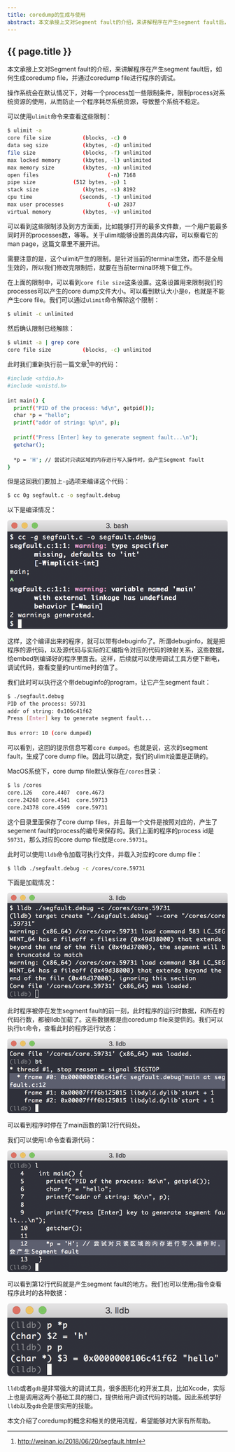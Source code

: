 ```yaml
---
title: coredump的生成与使用
abstract: 本文承接上文对Segment fault的介绍，来讲解程序在产生segment fault后，如何生成coredump file，并通过coredump file进行程序的调试。
---
```


## {{ page.title }}

本文承接上文对Segment fault的介绍，来讲解程序在产生segment fault后，如何生成coredump file，并通过coredump file进行程序的调试。

操作系统会在默认情况下，对每一个process加一些限制条件，限制process对系统资源的使用，从而防止一个程序耗尽系统资源，导致整个系统不稳定。

可以使用`ulimit`命令来查看这些限制：

```bash
$ ulimit -a
core file size          (blocks, -c) 0
data seg size           (kbytes, -d) unlimited
file size               (blocks, -f) unlimited
max locked memory       (kbytes, -l) unlimited
max memory size         (kbytes, -m) unlimited
open files                      (-n) 7168
pipe size            (512 bytes, -p) 1
stack size              (kbytes, -s) 8192
cpu time               (seconds, -t) unlimited
max user processes              (-u) 2837
virtual memory          (kbytes, -v) unlimited
```

可以看到这些限制涉及到方方面面，比如能够打开的最多文件数，一个用户能最多同时开的processes数，等等。关于ulimit能够设置的具体内容，可以察看它的man page，这篇文章里不展开讲。

需要注意的是，这个ulimit产生的限制，是针对当前的terminal生效，而不是全局生效的，所以我们修改完限制后，就要在当前terminal环境下做工作。

在上面的限制中，可以看到`core file size`这条设置。这条设置用来限制我们的processes可以产生的core dump文件大小。可以看到默认大小是`0`，也就是不能产生core file。我们可以通过`ulimit`命令解除这个限制：

```bash
$ ulimit -c unlimited
```

然后确认限制已经解除：

```bash
$ ulimit -a | grep core
core file size          (blocks, -c) unlimited
```

此时我们重新执行前一篇文章[^segfault]中的代码：

```bash
#include <stdio.h>
#include <unistd.h>

int main() {
  printf("PID of the process: %d\n", getpid());
  char *p = "hello";
  printf("addr of string: %p\n", p);
  
  printf("Press [Enter] key to generate segment fault...\n");
  getchar();
  
  *p = 'H'; // 尝试对只读区域的内存进行写入操作时，会产生Segment fault
}
```

但是这回我们要加上`-g`选项来编译这个代码：

```bash
$ cc 0g segfault.c -o segfault.debug
```

以下是编译情况：

![](https://raw.githubusercontent.com/liweinan/blogpicbackup/master/data/iTerm2ScreenSnapz145.af994672334247b88441aac7b4a9bd0d.png)

这样，这个编译出来的程序，就可以带有debuginfo了。所谓debuginfo，就是把程序的源代码，以及源代码与实际的汇编指令对应的代码的映射关系，这些数据，给embed到编译好的程序里面去。这样，后续就可以使用调试工具方便下断电，调试代码，查看变量的runtime时的值了。

我们此时可以执行这个带debuginfo的program，让它产生segment fault：

```bash
$ ./segfault.debug
PID of the process: 59731
addr of string: 0x106c41f62
Press [Enter] key to generate segment fault...

Bus error: 10 (core dumped)
```

可以看到，这回的提示信息写着`core dumped`。也就是说，这次的segment fault，生成了core dump file。因此可以确定，我们的ulimit设置是正确的。

MacOS系统下，core dump file默认保存在`/cores`目录：

```bash
$ ls /cores
core.126   core.4407  core.4673
core.24268 core.4541  core.59713
core.24378 core.4599  core.59731
```

这个目录里面保存了core dump files，并且每一个文件是按照对应的，产生了segement fault的process的编号来保存的。我们上面的程序的process id是`59731`，那么对应的core dump file就是`core.59731`。

此时可以使用`lldb`命令加载可执行文件，并载入对应的core dump file：

```bash
$ lldb ./segfault.debug -c /cores/core.59731
```

下面是加载情况：

![](https://raw.githubusercontent.com/liweinan/blogpicbackup/master/data/iTerm2ScreenSnapz146.28165a8d082746528c62ff4ea2cad3b8.png)

此时程序被停在发生segment fault的前一刻，此时程序的运行时数据，和所在的代码行数，都被lldb加载了。这些数据都是由coredump file来提供的。我们可以执行`bt`命令，查看此时的程序运行状态：

![](https://raw.githubusercontent.com/liweinan/blogpicbackup/master/data/iTerm2ScreenSnapz147.b95a786d4dc64b7a85fee7daf15ea83e.png)

可以看到程序时停在了main函数的第12行代码处。

我们可以使用`l`命令查看源代码：

![](https://raw.githubusercontent.com/liweinan/blogpicbackup/master/data/iTerm2ScreenSnapz148.1a974310b03a44b7bafdaf5434bc80d3.png)

可以看到第12行代码就是产生segment fault的地方。我们也可以使用`p`指令查看程序此时的各种数据：

![](https://raw.githubusercontent.com/liweinan/blogpicbackup/master/data/iTerm2ScreenSnapz149.5a7b555491a747e79f1fcd2f5cbaeb4f.png)

`lldb`或者`gdb`是非常强大的调试工具，很多图形化的开发工具，比如Xcode，实际上也是调用这两个基础工具的接口，提供给用户调试代码的功能。因此系统学好`lldb`以及`gdb`会是很实用的技能。

本文介绍了coredump的概念和相关的使用流程，希望能够对大家有所帮助。

[^segfault]: http://weinan.io/2018/06/20/segfault.html